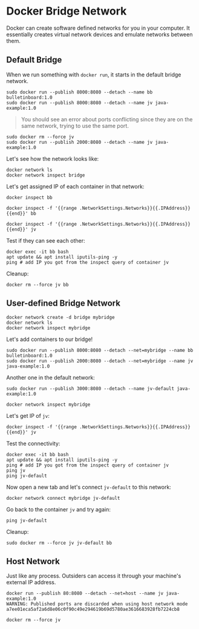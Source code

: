# Docker Bridge Network

Docker can create software defined networks for you in your computer. It essentially creates virtual network devices and emulate networks between them.

## Default Bridge

When we run something with `docker run`, it starts in the default bridge network.

```console
sudo docker run --publish 8000:8080 --detach --name bb bulletinboard:1.0
sudo docker run --publish 8000:8080 --detach --name jv java-example:1.0
```

> You should see an error about ports conflicting since they are on the same network, trying to use the same port.

```console
sudo docker rm --force jv
sudo docker run --publish 2000:8080 --detach --name jv java-example:1.0
```

Let's see how the network looks like:
```console
docker network ls
docker network inspect bridge
```

Let's get assigned IP of each container in that network:
```console
docker inspect bb
```
```console
docker inspect -f '{{range .NetworkSettings.Networks}}{{.IPAddress}}{{end}}' bb
```
```console
docker inspect -f '{{range .NetworkSettings.Networks}}{{.IPAddress}}{{end}}' jv
```

Test if they can see each other:
```
docker exec -it bb bash
apt update && apt install iputils-ping -y
ping # add IP you got from the inspect query of container jv
```

Cleanup:
```console
docker rm --force jv bb
```

## User-defined Bridge Network

```console
docker network create -d bridge mybridge
docker network ls
docker network inspect mybridge
```

Let's add containers to our bridge!
```console
sudo docker run --publish 8000:8080 --detach --net=mybridge --name bb bulletinboard:1.0
sudo docker run --publish 2000:8080 --detach --net=mybridge --name jv java-example:1.0
```

Another one in the default network:
```console
sudo docker run --publish 3000:8080 --detach --name jv-default java-example:1.0
```

```console
docker network inspect mybridge
```

Let's get IP of `jv`:
```console
docker inspect -f '{{range .NetworkSettings.Networks}}{{.IPAddress}}{{end}}' jv
```

Test the connectivity:

```console
docker exec -it bb bash
apt update && apt install iputils-ping -y
ping # add IP you got from the inspect query of container jv
ping jv
ping jv-default
```

Now open a new tab and let's connect `jv-default` to this network:
```console
docker network connect mybridge jv-default
```

Go back to the container `jv` and try again:
```console
ping jv-default
```

Cleanup:
```console
sudo docker rm --force jv jv-default bb
```

## Host Network

Just like any process. Outsiders can access it through your machine's external IP address.

```console
docker run --publish 80:8080 --detach --net=host --name jv java-example:1.0
WARNING: Published ports are discarded when using host network mode
a7ee01eca5af2a6d8e06c0f90c49e294619b69d5780ae3616683928fb7224cb8
```

```console
docker rm --force jv
```